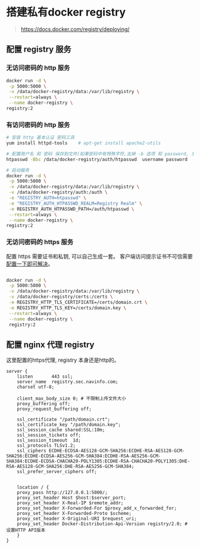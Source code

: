 # 搭建私有docker registry

> https://docs.docker.com/registry/deploying/

## 配置 registry 服务

### 无访问密码的 http 服务

```bash
docker run -d \
 -p 5000:5000 \
 -v /data/docker-registry/data:/var/lib/registry \
 --restart=always \
 --name docker-registry \
registry:2
```

### 有访问密码的 http 服务

```bash
# 安装 http 基本认证 密码工具
yum install httpd-tools    # apt-get install apache2-utils

# 配置用户名 和 密码 保存到文件(如果密码中有特殊字符,去掉 -b 选项 和 password, 交互式输入即可)
htpasswd -Bbc /data/docker-registry/auth/htpasswd  username password

# 启动服务
docker run -d \
 -p 5000:5000 \
 -v /data/docker-registry/data:/var/lib/registry \
 -v /data/docker-registry/auth:/auth \
 -e "REGISTRY_AUTH=htpasswd" \
 -e "REGISTRY_AUTH_HTPASSWD_REALM=Registry Realm" \
 -e REGISTRY_AUTH_HTPASSWD_PATH=/auth/htpasswd \
 --restart=always \
 --name docker-registry \
registry:2
```

### 无访问密码的 https 服务

配置 https 需要证书和私钥, 可以自己生成一套。
客户端访问提示证书不可信需要[配置一下即可解决](https://docs.docker.com/registry/insecure/)。

```bash

docker run -d \
 -p 5000:5000 \
 -v /data/docker-registry/data:/var/lib/registry \
 -v /data/docker-registry/certs:/certs \
 -e REGISTRY_HTTP_TLS_CERTIFICATE=/certs/domain.crt \
 -e REGISTRY_HTTP_TLS_KEY=/certs/domain.key \
 --restart=always \
 --name docker-registry \
 registry:2

```


## 配置 nginx 代理 registry

这里配置的https代理, registry 本身还是http的。

```nginx
server {
    listen       443 ssl;
    server_name  registry.sec.navinfo.com;
    charset utf-8;

    client_max_body_size 0; # 不限制上传文件大小
    proxy_buffering off;
    proxy_request_buffering off;

    ssl_certificate "/path/domain.crt";
    ssl_certificate_key "/path/domain.key";
    ssl_session_cache shared:SSL:10m;
    ssl_session_tickets off; 
    ssl_session_timeout  1d;
    ssl_protocols TLSv1.2;
    ssl_ciphers ECDHE-ECDSA-AES128-GCM-SHA256:ECDHE-RSA-AES128-GCM-SHA256:ECDHE-ECDSA-AES256-GCM-SHA384:ECDHE-RSA-AES256-GCM-SHA384:ECDHE-ECDSA-CHACHA20-POLY1305:ECDHE-RSA-CHACHA20-POLY1305:DHE-RSA-AES128-GCM-SHA256:DHE-RSA-AES256-GCM-SHA384;
    ssl_prefer_server_ciphers off;


    location / {
    proxy_pass http://127.0.0.1:5000/;
    proxy_set_header Host $host:$server_port;
    proxy_set_header X-Real-IP $remote_addr;
    proxy_set_header X-Forwarded-For $proxy_add_x_forwarded_for;
    proxy_set_header X-Forwarded-Proto $scheme;
    proxy_set_header X-Original-URI $request_uri;
    proxy_set_header Docker-Distribution-Api-Version registry/2.0; # 设置HTTP API版本
    }
}
```